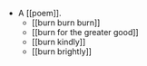 - A [[poem]].
  - [[burn burn burn]]
  - [[burn for the greater good]]
  - [[burn kindly]]
  - [[burn brightly]]
